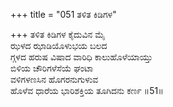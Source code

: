 +++
title = "051 ತಳಿತ ಕಿಡಿಗಳ"

+++
ತಳಿತ ಕಿಡಿಗಳ ಕೈದುವಿನ ಮೈ  
ಝಳದ ಝಾಡಿಯೊಳುಭಯ ಬಲದ  
ಗ್ಗಳದ ಹರುಷ ವಿಷಾದ ವಾರಿಧಿ ಕಾಲುಹೊಳೆಯಾಯ್ತು  
ಬಿಳಿಯ ಚೌರಿಗಳೆಸೆಯೆ ಘಂಟಾ  
ವಳಿಗಳಣಸಿನ ಹೊಗರನುಗುಳುವ  
ಹೊಳೆವ ಧಾರೆಯ ಭಾರಿಶಕ್ತಿಯ ತೂಗಿದನು ಕರ್ಣ   ॥51॥